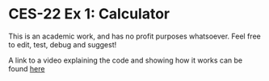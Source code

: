 # CES-22 Ex 1: Calculator

This is an academic work, and has no profit purposes whatsoever. Feel free to edit, test, debug and suggest!

A link to a video explaining the code and showing how it works can be found [here](https://youtu.be/im0fAqywQYk)

